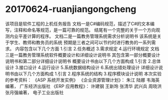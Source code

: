 # 20170624-ruanjiangongcheng
该项目是软件工程的上机任务报告
文档一是C#编码规范，描述了C#的文本编写，注释和命名等规范，是一篇可靠的规范。
结尾有一个完整的关于一个方向观测内业平差计算的程序。
文档二是一篇教务管理系统需求分析说明书
该系统是关于学生、教师和教务员的系统
预期是三者之间可以节约时进行教务的一系列需求。
内容包含以下几个方面
1.引言
2.任务概述
3.需求规定
4.运行环境规定
文档三是一篇教务管理系统软件概要设计和详细设计说明书
其包含第一部分概要设计说明书和第二部分详细设计说明书
概要设计书由以下几个方面构成
1.引言
2.总体设计
3.接口设计
4.运行设计
5.系统数据结构设计
6.系统出错处理设计
详细设计说明书由以下几个方面构成
1.引言
2.程序系统的结构
3.程序模块设计说明
本次实验的参考资料：
《ASP 系统开发实例》
《企业资源管理计划》： 朱江 陆娜 韦海英 编著， 广东经济出版社
《ERP 应用教程》： 许建钢 王新玲 张清华 武兴兵 周晓洪 张月强编著， 电子工业出版社
